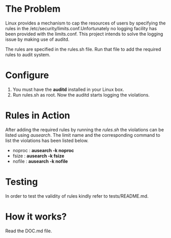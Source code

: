 The Problem
============

Linux provides a mechanism to cap the resources of users by specifying the rules in the /etc/security/limits.conf.Unfortunately no logging facility has been provided with the limits.conf. This project intends to solve the logging issue by making use of auditd.

The rules are specified in the rules.sh file. Run that file to add the required rules to audit system.

Configure
=========

1. You must have the **auditd** installed in your Linux box.
2. Run rules.sh as root. Now the auditd starts logging the violations.

Rules in Action
===============

After adding the required rules by running the *rules.sh* the violations can be listed using *ausearch*. The limit name and the corresponding command to list the violations has been listed below.

* noproc : **ausearch -k noproc**
* fsize : **ausearch -k fsize**
* nofile : **ausearch -k nofile**


Testing
=======
In order to test the validity of rules kindly refer to tests/README.md.

How it works?
============

Read the DOC.md file.
